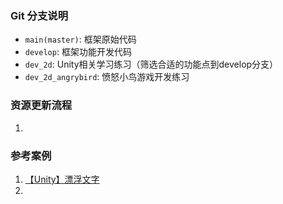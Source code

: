 ### Git 分支说明
* `main(master)`: 框架原始代码
* `develop`: 框架功能开发代码
* `dev_2d`: Unity相关学习练习（筛选合适的功能点到develop分支）
* `dev_2d_angrybird`: 愤怒小鸟游戏开发练习

### 资源更新流程
1. 

### 参考案例
1. [【Unity】漂浮文字](https://blog.csdn.net/weixin_44117236/article/details/126127319)
2. 